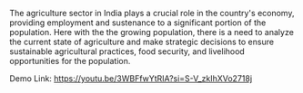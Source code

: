 The agriculture sector in India plays a crucial role in the country's economy, providing employment and sustenance to a significant portion 
of the population. Here with the the growing population, there is a need to analyze the current state of agriculture and make strategic decisions to ensure
sustainable agricultural practices, food security, and livelihood opportunities for the population.

Demo Link:
https://youtu.be/3WBFfwYtRIA?si=S-V_zkIhXVo2718j
